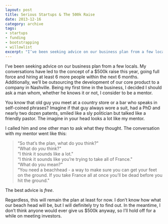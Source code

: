 ```yaml
---
layout: post
title: Serious Startups & The 500k Raise
date: 2013-12-16
category: archive
tags:
- startups
- funding
- bootstrapping
- willowlist
excerpt: "I’ve been seeking advice on our business plan from a few locals. My conversations have led to the concept of a $500k raise this year, going full force and hiring at least 6 more people within the next 6 months. Additionally, we’ll be..."
---
```


I’ve been seeking advice on our business plan from a few locals. My conversations have led to the concept of a $500k raise this year, going full force and hiring at least 6 more people within the next 6 months. Additionally, we’ll be outsourcing the development of our core product to a company in Nashville. Being my first time in the business, I decided I should ask a man whom, whether he knows it or not, I consider to be a mentor.

You know that old guy you meet at a country store or a bar who speaks in self-coined phrases? Imagine if that guy always wore a suit, had a PhD and nearly two dozen patents, smiled like a sly politician but talked like a friendly pastor. The imagine in your head looks a lot like my mentor.

I called him and one other man to ask what they thought. The conversation with my mentor went like this:

> “So that’s the plan, what do you think?"  
“What do _you_ think?"  
“I think it sounds like a lot."  
“I think it sounds like you’re trying to take all of France."  
“What do you mean?"  
“You need a beachhead - a way to make sure you can get your feet on the ground. If you take France all at once you’ll be dead before you hit the ground."

The best advice is _free_.

Regardless, this will remain the plan at least for now. I don’t know how what our beach head will be, but I will definitely try to find out. In the meantime, I don’t think anyone would ever give us $500k anyway, so I’ll hold off for a while on meeting investors.
